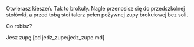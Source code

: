 Otwierasz kieszeń. Tak to brokuły.
Nagle przenosisz się do przedszkolnej stołówki, a przed tobą stoi talerz pełen pożywnej zupy brokułowej bez soli.

Co robisz?

Jesz zupę [cd jedz_zupe/jedz_zupe.md]
